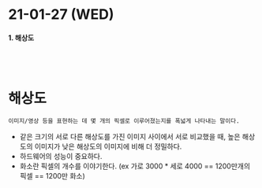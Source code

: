 # 21-01-27 (WED)

#### 1. 해상도

<br><br>

# 해상도

    이미지/영상 등을 표현하는 데 몇 개의 픽셀로 이루어졌는지를 폭넓게 나타내는 말이다.

- 같은 크기의 서로 다른 해상도를 가진 이미지 사이에서 서로 비교했을 때, 높은 해상도의 이미지가 낮은 해상도의 이미지에 비해 더 정밀하다.
- 하드웨어의 성능이 중요하다.
- 화소란 픽셀의 개수를 이야기한다. (ex 가로 3000 * 세로 4000 == 1200만개의 픽셀 == 1200만 화소)

<br><br>